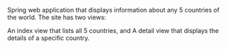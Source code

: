 Spring web application that displays information about any 5 countries of the world. The site has two views:

An index view that lists all 5 countries, and
A detail view that displays the details of a specific country.